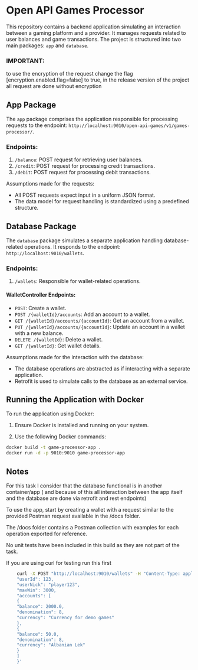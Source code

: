 # Open API Games Processor

This repository contains a backend application simulating an interaction between a gaming platform and a provider. It
manages requests related to user balances and game transactions. The project is structured into two main packages: `app`
and `database`.

### IMPORTANT:

to use the encryption of the request change the flag [encryption.enabled.flag=false] to true, in the release version of
the project all request are done without encryption

## App Package

The `app` package comprises the application responsible for processing requests to the
endpoint: `http://localhost:9010/open-api-games/v1/games-processor/`.

### Endpoints:

1. `/balance`: POST request for retrieving user balances.
2. `/credit`: POST request for processing credit transactions.
3. `/debit`: POST request for processing debit transactions.

Assumptions made for the requests:

- All POST requests expect input in a uniform JSON format.
- The data model for request handling is standardized using a predefined structure.

## Database Package

The `database` package simulates a separate application handling database-related operations. It responds to the
endpoint: `http://localhost:9010/wallets`.

### Endpoints:

1. `/wallets`: Responsible for wallet-related operations.

#### WalletController Endpoints:

- `POST`: Create a wallet.
- `POST /{walletId}/accounts`: Add an account to a wallet.
- `GET /{walletId}/accounts/{accountId}`: Get an account from a wallet.
- `PUT /{walletId}/accounts/{accountId}`: Update an account in a wallet with a new balance.
- `DELETE /{walletId}`: Delete a wallet.
- `GET /{walletId}`: Get wallet details.

Assumptions made for the interaction with the database:

- The database operations are abstracted as if interacting with a separate application.
- Retrofit is used to simulate calls to the database as an external service.

## Running the Application with Docker

To run the application using Docker:

1. Ensure Docker is installed and running on your system.

2. Use the following Docker commands:

```bash
docker build -t game-processor-app .
docker run -d -p 9010:9010 game-processor-app
```

## Notes

For this task I consider that the database functional is in another container/app ( and because of this all interaction
between the app itself and the database are done via retrofit and rest endpoints)

To use the app, start by creating a wallet with a request similar to the provided Postman request available in the /docs
folder.

The /docs folder contains a Postman collection with examples for each operation exported for reference.

No unit tests have been included in this build as they are not part of the task.

If you are using curl for testing run this first

```bash
    curl -X POST "http://localhost:9010/wallets" -H "Content-Type: application/json" -d '{
    "userId": 123,
    "userNick": "player123",
    "maxWin": 3000,
    "accounts": [
    {
    "balance": 2000.0,
    "denomination": 8,
    "currency": "Currency for demo games"
    },
    {
    "balance": 50.0,
    "denomination": 8,
    "currency": "Albanian Lek"
    }
    ]
    }'
```